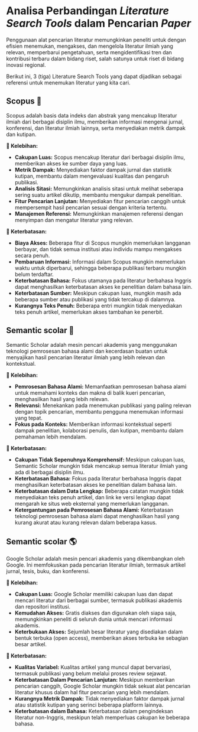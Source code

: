 # Analisa Perbandingan _Literature Search Tools_ dalam Pencarian _Paper_

Penggunaan alat pencarian literatur memungkinkan peneliti untuk dengan efisien menemukan, mengakses, dan mengelola literatur ilmiah yang relevan, memperbarui pengetahuan, serta mengidentifikasi tren dan kontribusi terbaru dalam bidang riset, salah satunya untuk riset di bidang inovasi regional.

Berikut ini, 3 (tiga) Literature Search Tools yang dapat dijadikan sebagai referensi untuk menemukan literatur yang kita cari.
## Scopus 📖
Scopus adalah basis data indeks dan abstrak yang mencakup literatur ilmiah dari berbagai disiplin ilmu, memberikan informasi mengenai jurnal, konferensi, dan literatur ilmiah lainnya, serta menyediakan metrik dampak dan kutipan.

**🔼 Kelebihan:**
- **Cakupan Luas:** Scopus mencakup literatur dari berbagai disiplin ilmu, memberikan akses ke sumber daya yang luas.
- **Metrik Dampak:** Menyediakan faktor dampak jurnal dan statistik kutipan, membantu dalam mengevaluasi kualitas dan pengaruh publikasi.
- **Analisis Sitasi:** Memungkinkan analisis sitasi untuk melihat seberapa sering suatu artikel dikutip, membantu mengukur dampak penelitian.
- **Fitur Pencarian Lanjutan:** Menyediakan fitur pencarian canggih untuk mempersempit hasil pencarian sesuai dengan kriteria tertentu.
- **Manajemen Referensi:** Memungkinkan manajemen referensi dengan menyimpan dan mengatur literatur yang relevan.

**🔽 Keterbatasan:**
- **Biaya Akses:** Beberapa fitur di Scopus mungkin memerlukan langganan berbayar, dan tidak semua institusi atau individu mampu mengakses secara penuh.
- **Pembaruan Informasi:** Informasi dalam Scopus mungkin memerlukan waktu untuk diperbarui, sehingga beberapa publikasi terbaru mungkin belum terdaftar.
- **Keterbatasan Bahasa:** Fokus utamanya pada literatur berbahasa Inggris dapat menghasilkan keterbatasan akses ke penelitian dalam bahasa lain.
- **Keterbatasan Sumber:** Meskipun cakupan luas, mungkin masih ada beberapa sumber atau publikasi yang tidak tercakup di dalamnya.
- **Kurangnya Teks Penuh:** Beberapa entri mungkin tidak menyediakan teks penuh artikel, memerlukan akses tambahan ke penerbit.

 ## Semantic scolar 🔎
Semantic Scholar adalah mesin pencari akademis yang menggunakan teknologi pemrosesan bahasa alami dan kecerdasan buatan untuk menyajikan hasil pencarian literatur ilmiah yang lebih relevan dan kontekstual.

**🔼 Kelebihan:**
- **Pemrosesan Bahasa Alami:** Memanfaatkan pemrosesan bahasa alami untuk memahami konteks dan makna di balik kueri pencarian, menghasilkan hasil yang lebih relevan.
- **Relevansi:** Menekankan pada menemukan publikasi yang paling relevan dengan topik pencarian, membantu pengguna menemukan informasi yang tepat.
- **Fokus pada Konteks:** Memberikan informasi kontekstual seperti dampak penelitian, kolaborasi penulis, dan kutipan, membantu dalam pemahaman lebih mendalam.

**🔽 Keterbatasan:**
- **Cakupan Tidak Sepenuhnya Komprehensif:** Meskipun cakupan luas, Semantic Scholar mungkin tidak mencakup semua literatur ilmiah yang ada di berbagai disiplin ilmu.
- **Keterbatasan Bahasa:** Fokus pada literatur berbahasa Inggris dapat menghasilkan keterbatasan akses ke penelitian dalam bahasa lain.
- **Keterbatasan dalam Data Lengkap:** Beberapa catatan mungkin tidak menyediakan teks penuh artikel, dan link ke versi lengkap dapat mengarah ke situs web eksternal yang memerlukan langganan.
- **Ketergantungan pada Pemrosesan Bahasa Alami:** Keterbatasan teknologi pemrosesan bahasa alami dapat menghasilkan hasil yang kurang akurat atau kurang relevan dalam beberapa kasus.

 ## Semantic scolar 🌎
Google Scholar adalah mesin pencari akademis yang dikembangkan oleh Google. Ini memfokuskan pada pencarian literatur ilmiah, termasuk artikel jurnal, tesis, buku, dan konferensi.

**🔼 Kelebihan:**
- **Cakupan Luas:** Google Scholar memiliki cakupan luas dan dapat mencari literatur dari berbagai sumber, termasuk publikasi akademis dan repositori institusi.
- **Kemudahan Akses:** Gratis diakses dan digunakan oleh siapa saja, memungkinkan peneliti di seluruh dunia untuk mencari informasi akademis.
- **Keterbukaan Akses:** Sejumlah besar literatur yang disediakan dalam bentuk terbuka (open access), memberikan akses terbuka ke sebagian besar artikel.

**🔽 Keterbatasan:**
- **Kualitas Variabel:** Kualitas artikel yang muncul dapat bervariasi, termasuk publikasi yang belum melalui proses review sejawat.
- **Keterbatasan Dalam Pencarian Lanjutan:** Meskipun memberikan pencarian canggih, Google Scholar mungkin tidak sekuat alat pencarian literatur khusus dalam hal fitur pencarian yang lebih mendalam.
- **Kurangnya Metrik Dampak:** Tidak menyediakan faktor dampak jurnal atau statistik kutipan yang serinci beberapa platform lainnya.
- **Keterbatasan dalam Bahasa:** Keterbatasan dalam pengindeksan literatur non-Inggris, meskipun telah memperluas cakupan ke beberapa bahasa.

